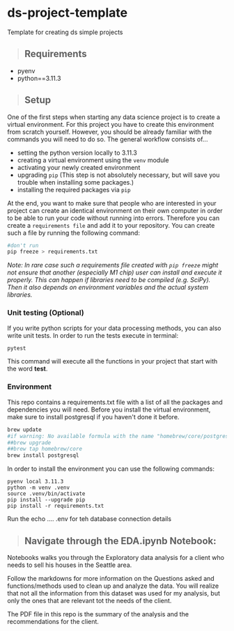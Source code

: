 # ds-project-template

Template for creating ds simple projects

>## Requirements

- pyenv
- python==3.11.3

>## Setup

One of the first steps when starting any data science project is to create a virtual environment. For this project you have to create this environment from scratch yourself. However, you should be already familiar with the commands you will need to do so. The general workflow consists of... 

* setting the python version locally to 3.11.3
* creating a virtual environment using the `venv` module
* activating your newly created environment 
* upgrading `pip` (This step is not absolutely necessary, but will save you trouble when installing some packages.)
* installing the required packages via `pip`

At the end, you want to make sure that people who are interested in your project can create an identical environment on their own computer in order to be able to run your code without running into errors. Therefore you can create a `requirements file` and add it to your repository. You can create such a file by running the following command: 

```bash
#don't run
pip freeze > requirements.txt
```

*Note: In rare case such a requirements file created with `pip freeze` might not ensure that another (especially M1 chip) user can install and execute it properly. This can happen if libraries need to be compiled (e.g. SciPy). Then it also depends on environment variables and the actual system libraries.*

### Unit testing (Optional)

If you write python scripts for your data processing methods, you can also write unit tests. In order to run the tests execute in terminal:

```bash
pytest
```

This command will execute all the functions in your project that start with the word **test**.


### Environment

This repo contains a requirements.txt file with a list of all the packages and dependencies you will need. Before you install the virtual environment, make sure to install postgresql if you haven't done it before.

```bash
brew update
#if warning: No available formula with the name "homebrew/core/postgresql".
##brew upgrade
##brew tap homebrew/core
brew install postgresql
```

In order to install the environment you can use the following commands:

```
pyenv local 3.11.3
python -m venv .venv
source .venv/bin/activate
pip install --upgrade pip
pip install -r requirements.txt
```
Run the echo .... .env for teh database connection details  


> ## Navigate through the EDA.ipynb Notebook:

Notebooks walks you through the Exploratory data analysis for a client who needs to sell his houses in the Seattle area. 

Follow the markdowns for more information on the Questions asked and functions/methods used to clean up and analyze the data. You will realize that not all the information from this dataset was used for my analysis, but only the ones that are relevant tot the needs of the client. 

The PDF file in this repo is the summary of the analysis and the recommendations for the client. 